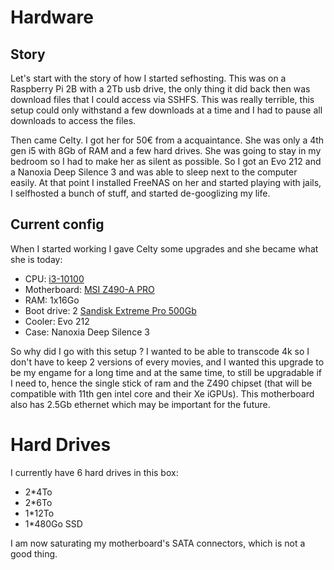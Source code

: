 # Hardware

## Story

Let's start with the story of how I started sefhosting. This was on a Raspberry Pi 2B with a 2Tb usb drive, the only thing it did back then was download files that I could access via SSHFS. This was really terrible, this setup could only withstand a few downloads at a time and I had to pause all downloads to access the files.

Then came Celty. I got her for 50€ from a acquaintance. She was only a 4th gen i5 with 8Gb of RAM and a few hard drives. She was going to stay in my bedroom so I had to make her as silent as possible. So I got an Evo 212 and a Nanoxia Deep Silence 3 and was able to sleep next to the computer easily. At that point I installed FreeNAS on her and started playing with jails, I selfhosted a bunch of stuff, and started de-googlizing my life.

## Current config

When I started working I gave Celty some upgrades and she became what she is today:

- CPU: [i3-10100](https://ark.intel.com/content/www/us/en/ark/products/199283/intel-core-i3-10100-processor-6m-cache-up-to-4-30-ghz.html)
- Motherboard: [MSI Z490-A PRO](https://www.msi.com/Motherboard/Z490-A-PRO)
- RAM: 1x16Go
- Boot drive: 2 [Sandisk Extreme Pro 500Gb](https://shop.westerndigital.com/en-ap/products/internal-drives/sandisk-extreme-pro-m2-nvme-3d-ssd)
- Cooler: Evo 212
- Case: Nanoxia Deep Silence 3

So why did I go with this setup ? I wanted to be able to transcode 4k so I don't have to keep 2 versions of every movies, and I wanted this upgrade to be my engame for a long time and at the same time, to still be upgradable if I need to, hence the single stick of ram and the Z490 chipset (that will be compatible with 11th gen intel core and their Xe iGPUs). This motherboard also has 2.5Gb ethernet which may be important for the future.

# Hard Drives

I currently have 6 hard drives in this box:

- 2\*4To
- 2\*6To
- 1\*12To
- 1\*480Go SSD

I am now saturating my motherboard's SATA connectors, which is not a good thing.
